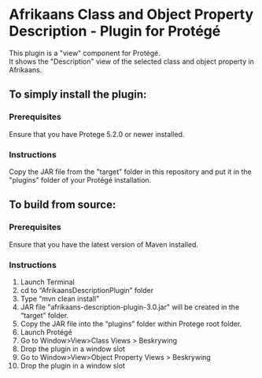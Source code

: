 # Afrikaans Class and Object Property Description  - Plugin for Protégé
This plugin is a "view" component for Protégé.  
It shows the "Description" view of the selected class and object property in Afrikaans.

## To simply install the plugin:

### Prerequisites 
Ensure that you have Protege 5.2.0 or newer installed.

### Instructions
Copy the JAR file from the "target" folder in this repository and put it in the "plugins" folder of your Protégé installation.

## To build from source:

### Prerequisites
Ensure that you have the latest version of Maven installed.  

### Instructions
1. Launch Terminal
2. cd to “AfrikaansDescriptionPlugin” folder
3. Type “mvn clean install”
4. JAR file "afrikaans-description-plugin-3.0.jar" will be created in the “target” folder.
5. Copy the JAR file into the “plugins” folder within Protege root folder. 
6. Launch Protégé
7. Go to Window>View>Class Views > Beskrywing
8. Drop the plugin in a window slot
9. Go to Window>View>Object Property Views > Beskrywing
10. Drop the plugin in a window slot
